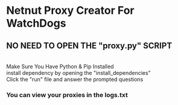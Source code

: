 # Netnut Proxy Creator For WatchDogs
## NO NEED TO OPEN THE "proxy.py" SCRIPT
</br>
Make Sure You Have Python & Pip Installed
</br>
install dependency by opening the "install_dependencies" 
</br>
Click the "run" file and answer the prompted questions</strong>

### You can view your proxies in the logs.txt 


